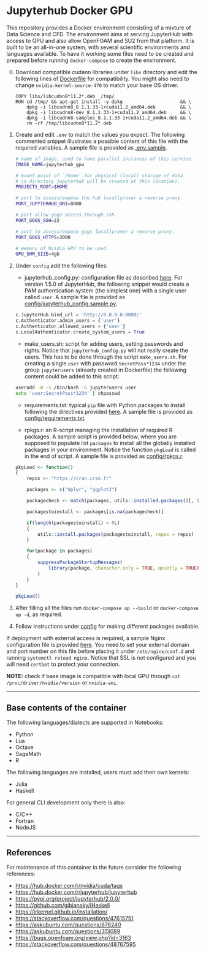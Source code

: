 # Jupyterhub Docker GPU

This repository provides a Docker environment consisting of a mixture of Data Science and CFD. The environment aims at serving JupyterHub with access to GPU and also allow OpenFOAM and SU2 from that platform. It is built to be an all-in-one system, with several scientific environments and languages available. To have it working some files need to be created and prepared before running `docker-compose` to create the environment.

0. Download compatible cudann libraries under `libs` directory and edit the following lines of [Dockerfile](./Dockerfile) for compatibility. You might also need to change `nvidia-kernel-source-470` to match your base OS driver.
    ```docker
    COPY libs/libcudnn8*11.2*.deb  /tmp/
    RUN cd /tmp/ && apt-get install -y dpkg                     && \
        dpkg -i libcudnn8_8.1.1.33-1+cuda11.2_amd64.deb         && \
        dpkg -i libcudnn8-dev_8.1.1.33-1+cuda11.2_amd64.deb     && \
        dpkg -i libcudnn8-samples_8.1.1.33-1+cuda11.2_amd64.deb && \
        rm -rf /tmp/libcudnn8*11.2*.deb
    ```

1. Create and edit `.env` to match the values you expect. The following commented snippet illustrates a possible content of this file with the required variables. A sample file is provided as [.env.sample](./.env.sample).
    ```bash
    # name of image, used to have parallel instances of this service.
    IMAGE_NAME=jupyterhub_gpu

    # mount point of `/home` for physical (local) storage of data
    # (a directory jupyterhub will be created at this location).
    PROJECTS_ROOT=$HOME

    # port to access/expose the hub locally/over a reverse proxy.
    PORT_JUPYTERHUB_URI=8000

    # port allow gogs access through ssh.
    PORT_GOGS_SSH=22

    # port to access/expose gogs locally/over a reverse proxy.
    PORT_GOGS_HTTPS=3000

    # memory of Nvidia GPU to be used.
    GPU_SHM_SIZE=4gb
    ```

1. Under `config` add the following files:

    - jupyterhub_config.py: configuration file as described [here](https://jupyterhub.readthedocs.io/en/stable/reference/config-reference.html). For version 1.5.0 of JupyterHub, the following snippet would create a PAM authentication system (the simplest one) with a single user called `user`. A sample file is provided as [config/jupyterhub_config.sample.py](./config/jupyterhub_config.sample.py).
    ```python
    c.JupyterHub.bind_url = 'http://0.0.0.0:8000/'
    c.Authenticator.admin_users = {'user'}
    c.Authenticator.allowed_users = {'user'}
    c.LocalAuthenticator.create_system_users = True
    ```

    - make_users.sh: script for adding users, setting passwords and rights. Notice that `jupyterhub_config.py` will not really create the users. This has to be done through the script `make_users.sh`. For creating a single `user` with password `SecretPass*1234` under the group `jupyterusers` (already created in Dockerfile) the following content could be added to this script:
    ```bash
    useradd -m -s /bin/bash -G jupyterusers user
    echo 'user:SecretPass*1234' | chpasswd
    ```

    - requirements.txt: typical `pip` file with Python packages to install following the directives provided [here](https://pip.pypa.io/en/stable/cli/pip_install/#requirement-specifiers). A sample file is provided as [config/requirements.txt](./config/requirements.txt).

    - rpkgs.r: an R-script managing the installation of required R packages. A sample script is provided below, where you are supposed to populate list `packages` to install all the globally installed packages in your environment. Notice the function `pkgLoad` is called in the end of script. A sample file is provided as [config/rpkgs.r](./config/rpkgs.r).
    ```R
    pkgLoad <- function()
    {
        repos <- "https://cran.irsn.fr"

        packages <- c("dplyr", "ggplot2")

        packagecheck <- match(packages, utils::installed.packages()[, 1])

        packagestoinstall <- packages[is.na(packagecheck)]

        if(length(packagestoinstall) > 0L) 
        {
            utils::install.packages(packagestoinstall, repos = repos)
        }

        for(package in packages) 
        {
            suppressPackageStartupMessages(
                library(package, character.only = TRUE, quietly = TRUE)
            )
        }
    }

    pkgLoad()
    ```

1. After filling all the files run `docker-compose up --build` or `docker-compose up -d`, as required.

1. Follow instructions under [config](./config) for making different packages available.

If deployment with external access is required, a sample Nginx configuration file is provided [here](config/jupyterhub.conf). You need to set your external domain and port number on this file before placing it under `/etc/nginx/conf.d` and running `systemctl reload nginx`. Notice that SSL is not configured and you will need `certbot` to protect your connection.

**NOTE:** check if base image is compatible with local GPU through `cat /proc/driver/nvidia/version` or `nvidia-smi`.

---

## Base contents of the container

The following languages/dialects are supported in Notebooks:

- Python
- Lua
- Octave
- SageMath
- R

The following languages are installed, users must add their own kernels:

- Julia
- Haskell

For general CLI development only there is also:

- C/C++
- Fortran
- NodeJS

---

## References

For maintenance of this container in the future consider the following references:

- https://hub.docker.com/r/nvidia/cuda/tags
- https://hub.docker.com/r/jupyterhub/jupyterhub
- https://pypi.org/project/jupyterhub/2.0.0/
- https://github.com/gibiansky/IHaskell
- https://irkernel.github.io/installation/
- https://stackoverflow.com/questions/47615751
- https://askubuntu.com/questions/876240
- https://askubuntu.com/questions/313089
- https://bugs.openfoam.org/view.php?id=3163
- https://stackoverflow.com/questions/48767595
